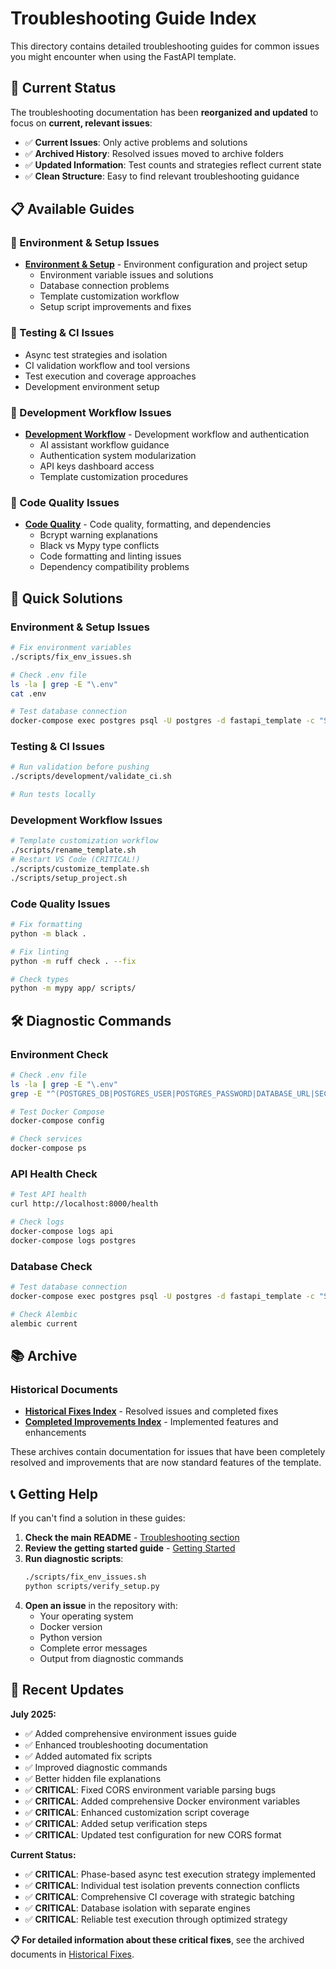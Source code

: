 # Troubleshooting Guide Index

This directory contains detailed troubleshooting guides for common issues you might encounter when using the FastAPI template.

## 🎯 Current Status

The troubleshooting documentation has been **reorganized and updated** to focus on **current, relevant issues**:

- ✅ **Current Issues**: Only active problems and solutions
- ✅ **Archived History**: Resolved issues moved to archive folders
- ✅ **Updated Information**: Test counts and strategies reflect current state
- ✅ **Clean Structure**: Easy to find relevant troubleshooting guidance

## 📋 Available Guides

### 🔧 Environment & Setup Issues
- **[Environment & Setup](./environment-setup/ENVIRONMENT_SETUP_README.md)** - Environment configuration and project setup
  - Environment variable issues and solutions
  - Database connection problems
  - Template customization workflow
  - Setup script improvements and fixes

### 🧪 Testing & CI Issues  

  - Async test strategies and isolation
  - CI validation workflow and tool versions
  - Test execution and coverage approaches
  - Development environment setup

### 🔄 Development Workflow Issues
- **[Development Workflow](./development-workflow/DEVELOPMENT_WORKFLOW_README.md)** - Development workflow and authentication
  - AI assistant workflow guidance
  - Authentication system modularization
  - API keys dashboard access
  - Template customization procedures

### 🎨 Code Quality Issues
- **[Code Quality](./code-quality/CODE_QUALITY_README.md)** - Code quality, formatting, and dependencies
  - Bcrypt warning explanations
  - Black vs Mypy type conflicts
  - Code formatting and linting issues
  - Dependency compatibility problems



## 🚀 Quick Solutions

### Environment & Setup Issues
```bash
# Fix environment variables
./scripts/fix_env_issues.sh

# Check .env file
ls -la | grep -E "\.env"
cat .env

# Test database connection
docker-compose exec postgres psql -U postgres -d fastapi_template -c "SELECT 1;"
```

### Testing & CI Issues
```bash
# Run validation before pushing
./scripts/development/validate_ci.sh

# Run tests locally

```

### Development Workflow Issues
```bash
# Template customization workflow
./scripts/rename_template.sh
# Restart VS Code (CRITICAL!)
./scripts/customize_template.sh
./scripts/setup_project.sh
```

### Code Quality Issues
```bash
# Fix formatting
python -m black .

# Fix linting
python -m ruff check . --fix

# Check types
python -m mypy app/ scripts/
```

## 🛠️ Diagnostic Commands

### Environment Check
```bash
# Check .env file
ls -la | grep -E "\.env"
grep -E "^(POSTGRES_DB|POSTGRES_USER|POSTGRES_PASSWORD|DATABASE_URL|SECRET_KEY)=" .env

# Test Docker Compose
docker-compose config

# Check services
docker-compose ps
```

### API Health Check
```bash
# Test API health
curl http://localhost:8000/health

# Check logs
docker-compose logs api
docker-compose logs postgres
```

### Database Check
```bash
# Test database connection
docker-compose exec postgres psql -U postgres -d fastapi_template -c "SELECT 1;"

# Check Alembic
alembic current
```

## 📚 Archive

### Historical Documents
- **[Historical Fixes Index](./archive/historical-fixes/historical-fixes-index.md)** - Resolved issues and completed fixes
- **[Completed Improvements Index](./archive/completed-improvements/completed-improvements-index.md)** - Implemented features and enhancements

These archives contain documentation for issues that have been completely resolved and improvements that are now standard features of the template.

## 📞 Getting Help

If you can't find a solution in these guides:

1. **Check the main README** - [Troubleshooting section](../../README.md#troubleshooting)
2. **Review the getting started guide** - [Getting Started](../tutorials/getting-started.md)
3. **Run diagnostic scripts**:
   ```bash
   ./scripts/fix_env_issues.sh
   python scripts/verify_setup.py
   ```
4. **Open an issue** in the repository with:
   - Your operating system
   - Docker version
   - Python version
   - Complete error messages
   - Output from diagnostic commands

## 🔄 Recent Updates

**July 2025:**
- ✅ Added comprehensive environment issues guide
- ✅ Enhanced troubleshooting documentation
- ✅ Added automated fix scripts
- ✅ Improved diagnostic commands
- ✅ Better hidden file explanations
- ✅ **CRITICAL**: Fixed CORS environment variable parsing bugs
- ✅ **CRITICAL**: Added comprehensive Docker environment variables
- ✅ **CRITICAL**: Enhanced customization script coverage
- ✅ **CRITICAL**: Added setup verification steps
- ✅ **CRITICAL**: Updated test configuration for new CORS format

**Current Status:**
- ✅ **CRITICAL**: Phase-based async test execution strategy implemented
- ✅ **CRITICAL**: Individual test isolation prevents connection conflicts
- ✅ **CRITICAL**: Comprehensive CI coverage with strategic batching
- ✅ **CRITICAL**: Database isolation with separate engines
- ✅ **CRITICAL**: Reliable test execution through optimized strategy

**📋 For detailed information about these critical fixes**, see the archived documents in [Historical Fixes](./archive/historical-fixes/historical-fixes-index.md). 